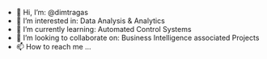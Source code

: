 - 👋 Hi, I’m: @dimtragas
- 👀 I’m interested in: Data Analysis & Analytics
- 🌱 I’m currently learning: Automated Control Systems
- 💞️ I’m looking to collaborate on: Business Intelligence associated Projects
- 📫 How to reach me ...

<!---
dimtragas/dimtragas is a ✨ special ✨ repository because its `README.md` (this file) appears on your GitHub profile.
You can click the Preview link to take a look at your changes.
--->
